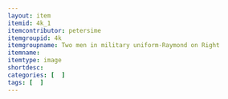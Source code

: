 ```yaml
---
layout: item
itemid: 4k_1
itemcontributor: petersime
itemgroupid: 4k
itemgroupname: Two men in military uniform-Raymond on Right
itemname: 
itemtype: image
shortdesc: 
categories: [  ]
tags: [  ]
---
```







